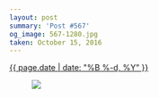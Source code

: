 ```yaml
---
layout: post
summary: 'Post #567'
og_image: 567-1280.jpg
taken: October 15, 2016
---
```


<div class="post">
 <time>
  <a href="/567">
   {{ page.date | date: "%B %-d, %Y" }}
  </a>
 </time>
 <a href="/567">
  <figure data-taken="10/15/2016">
   <img sizes="(min-width: 700px) 50vw, calc(100vw - 2rem)" src="{{ site.assets_url }}/567-640.jpg" srcset="{{ site.assets_url }}/567-320.jpg 320w, {{ site.assets_url }}/567-640.jpg 640w, {{ site.assets_url }}/567-960.jpg 960w, {{ site.assets_url }}/567-1280.jpg 1280w"/>
  </figure>
 </a>
</div>
